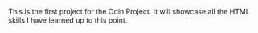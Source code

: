 This is the first project for the Odin Project. It will showcase all the HTML skills I have learned up to this point. 
